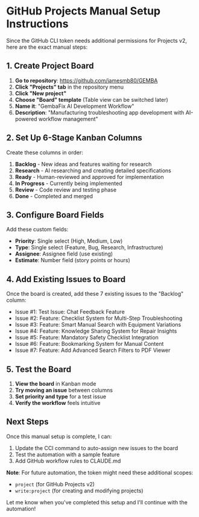 # GitHub Projects Manual Setup Instructions

Since the GitHub CLI token needs additional permissions for Projects v2, here are the exact manual steps:

## 1. Create Project Board

1. **Go to repository**: https://github.com/jamesmb80/GEMBA
2. **Click "Projects" tab** in the repository menu
3. **Click "New project"**
4. **Choose "Board" template** (Table view can be switched later)
5. **Name it**: "GembaFix AI Development Workflow"
6. **Description**: "Manufacturing troubleshooting app development with AI-powered workflow management"

## 2. Set Up 6-Stage Kanban Columns

Create these columns in order:
1. **Backlog** - New ideas and features waiting for research
2. **Research** - AI researching and creating detailed specifications  
3. **Ready** - Human-reviewed and approved for implementation
4. **In Progress** - Currently being implemented
5. **Review** - Code review and testing phase
6. **Done** - Completed and merged

## 3. Configure Board Fields

Add these custom fields:
- **Priority**: Single select (High, Medium, Low)
- **Type**: Single select (Feature, Bug, Research, Infrastructure)
- **Assignee**: Assignee field (use existing)
- **Estimate**: Number field (story points or hours)

## 4. Add Existing Issues to Board

Once the board is created, add these 7 existing issues to the "Backlog" column:
- Issue #1: Test Issue: Chat Feedback Feature
- Issue #2: Feature: Checklist System for Multi-Step Troubleshooting
- Issue #3: Feature: Smart Manual Search with Equipment Variations  
- Issue #4: Feature: Knowledge Sharing System for Repair Insights
- Issue #5: Feature: Mandatory Safety Checklist Integration
- Issue #6: Feature: Bookmarking System for Manual Content
- Issue #7: Feature: Add Advanced Search Filters to PDF Viewer

## 5. Test the Board

1. **View the board** in Kanban mode
2. **Try moving an issue** between columns
3. **Set priority and type** for a test issue
4. **Verify the workflow** feels intuitive

## Next Steps

Once this manual setup is complete, I can:
1. Update the CCI command to auto-assign new issues to the board
2. Test the automation with a sample feature
3. Add GitHub workflow rules to CLAUDE.md

**Note**: For future automation, the token might need these additional scopes:
- `project` (for GitHub Projects v2)
- `write:project` (for creating and modifying projects)

Let me know when you've completed this setup and I'll continue with the automation!